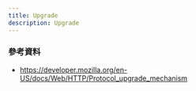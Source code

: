 ```yaml
---
title: Upgrade
description: Upgrade
---
```


### 參考資料
- https://developer.mozilla.org/en-US/docs/Web/HTTP/Protocol_upgrade_mechanism
